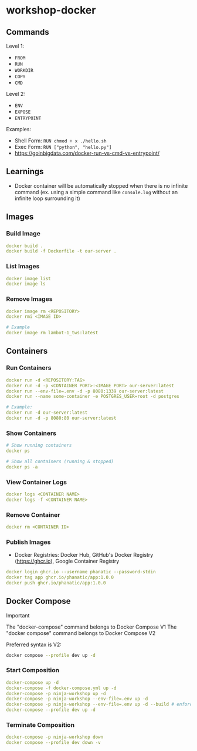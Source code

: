# workshop-docker

## Commands

Level 1:

- `FROM`
- `RUN`
- `WORKDIR`
- `COPY`
- `CMD`

Level 2:

- `ENV`
- `EXPOSE`
- `ENTRYPOINT`

Examples:

- Shell Form: `RUN chmod + x ./hello.sh`
- Exec Form: `RUN ["python", "hello.py"]`
- https://goinbigdata.com/docker-run-vs-cmd-vs-entrypoint/

## Learnings

- Docker container will be automatically stopped when there is no infinite command (ex. using a simple command like `console.log` without an infinite loop surrounding it)

## Images

### Build Image

```yml
docker build .
docker build -f Dockerfile -t our-server .
```

### List Images

```yml
docker image list
docker image ls
```

### Remove Images

```yml
docker image rm <REPOSITORY>
docker rmi <IMAGE ID>

# Example
docker image rm lambot-1_tws:latest
```

## Containers

### Run Containers

```yml
docker run -d <REPOSITORY:TAG>
docker run -d -p <CONTAINER PORT>:<IMAGE PORT> our-server:latest
docker run --env-file=.env -d -p 8080:1339 our-server:latest
docker run --name some-container -e POSTGRES_USER=root -d postgres

# Example:
docker run -d our-server:latest
docker run -d -p 8080:80 our-server:latest
```

### Show Containers

```yml
# Show running containers
docker ps

# Show all containers (running & stopped)
docker ps -a
```

### View Container Logs

```yml
docker logs <CONTAINER NAME>
docker logs -f <CONTAINER NAME>
```

### Remove Container

```yml
docker rm <CONTAINER ID>
```

### Publish Images

- Docker Registries: Docker Hub, GitHub's Docker Registry (https://ghcr.io), Google Container Registry

```yml
docker login ghcr.io --username phanatic --password-stdin
docker tag app ghcr.io/phanatic/app:1.0.0
docker push ghcr.io/phanatic/app:1.0.0
```

## Docker Compose

> [!IMPORTANT]  
> The "docker-compose" command belongs to Docker Compose V1
> The "docker compose" command belongs to Docker Compose V2
 
Preferred syntax is V2:

```bash
docker compose --profile dev up -d
```

### Start Composition

```yml
docker-compose up -d
docker-compose -f docker-compose.yml up -d
docker-compose -p ninja-workshop up -d
docker-compose -p ninja-workshop --env-file=.env up -d
docker-compose -p ninja-workshop --env-file=.env up -d --build # enforce new Image builds
docker-compose --profile dev up -d
```

### Terminate Composition

```yml
docker-compose -p ninja-workshop down
docker compose --profile dev down -v
```
